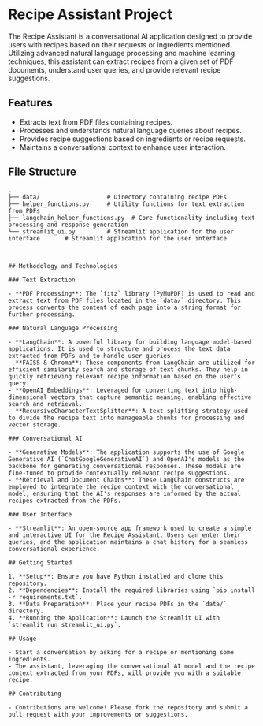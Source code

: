 # Recipe Assistant Project

The Recipe Assistant is a conversational AI application designed to provide users with recipes based on their requests or ingredients mentioned. Utilizing advanced natural language processing and machine learning techniques, this assistant can extract recipes from a given set of PDF documents, understand user queries, and provide relevant recipe suggestions.

## Features

- Extracts text from PDF files containing recipes.
- Processes and understands natural language queries about recipes.
- Provides recipe suggestions based on ingredients or recipe requests.
- Maintains a conversational context to enhance user interaction.

## File Structure

```plaintext
.
├── data/                   # Directory containing recipe PDFs
├── helper_functions.py     # Utility functions for text extraction from PDFs
├── langchain_helper_functions.py  # Core functionality including text processing and response generation
└── streamlit_ui.py         # Streamlit application for the user interface       # Streamlit application for the user interface



## Methodology and Technologies

### Text Extraction

- **PDF Processing**: The `fitz` library (PyMuPDF) is used to read and extract text from PDF files located in the `data/` directory. This process converts the content of each page into a string format for further processing.

### Natural Language Processing

- **LangChain**: A powerful library for building language model-based applications. It is used to structure and process the text data extracted from PDFs and to handle user queries.
- **FAISS & Chroma**: These components from LangChain are utilized for efficient similarity search and storage of text chunks. They help in quickly retrieving relevant recipe information based on the user's query.
- **OpenAI Embeddings**: Leveraged for converting text into high-dimensional vectors that capture semantic meaning, enabling effective search and retrieval.
- **RecursiveCharacterTextSplitter**: A text splitting strategy used to divide the recipe text into manageable chunks for processing and vector storage.

### Conversational AI

- **Generative Models**: The application supports the use of Google Generative AI (`ChatGoogleGenerativeAI`) and OpenAI's models as the backbone for generating conversational responses. These models are fine-tuned to provide contextually relevant recipe suggestions.
- **Retrieval and Document Chains**: These LangChain constructs are employed to integrate the recipe context with the conversational model, ensuring that the AI's responses are informed by the actual recipes extracted from the PDFs.

### User Interface

- **Streamlit**: An open-source app framework used to create a simple and interactive UI for the Recipe Assistant. Users can enter their queries, and the application maintains a chat history for a seamless conversational experience.

## Getting Started

1. **Setup**: Ensure you have Python installed and clone this repository.
2. **Dependencies**: Install the required libraries using `pip install -r requirements.txt`.
3. **Data Preparation**: Place your recipe PDFs in the `data/` directory.
4. **Running the Application**: Launch the Streamlit UI with `streamlit run streamlit_ui.py`.

## Usage

- Start a conversation by asking for a recipe or mentioning some ingredients.
- The assistant, leveraging the conversational AI model and the recipe context extracted from your PDFs, will provide you with a suitable recipe.

## Contributing

- Contributions are welcome! Please fork the repository and submit a pull request with your improvements or suggestions.

